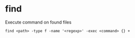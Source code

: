 # find

Execute command on found files

```shell
find <path> -type f -name '<regexp>' -exec <command> {} +
```
